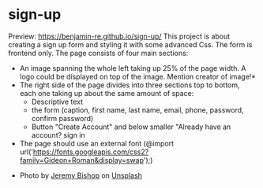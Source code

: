 # sign-up
Preview: https://benjamin-re.github.io/sign-up/
This project is about creating a sign up form and styling it with some advanced Css.
The form is frontend only. 
The page consists of four main sections:
- An image spanning the whole left taking up 25% of the page width. A logo could be displayed on top of the image. Mention creator of image!*
- The right side of the page divides into three sections top to bottom, each one taking
up about the same amount of space:
    - Descriptive text
    - the form (caption, first name, last name, email, phone, password, confirm password)
    - Button "Create Account" and below smaller "Already have an account? <a> sign in</a>
- The page should use an external font (@import url('https://fonts.googleapis.com/css2?family=Gideon+Roman&display=swap');)


* Photo by <a href="https://unsplash.com/@jeremybishop?utm_source=unsplash&utm_medium=referral&utm_content=creditCopyText">Jeremy Bishop</a> on <a href="https://unsplash.com/images/nature?utm_source=unsplash&utm_medium=referral&utm_content=creditCopyText">Unsplash</a>
  
